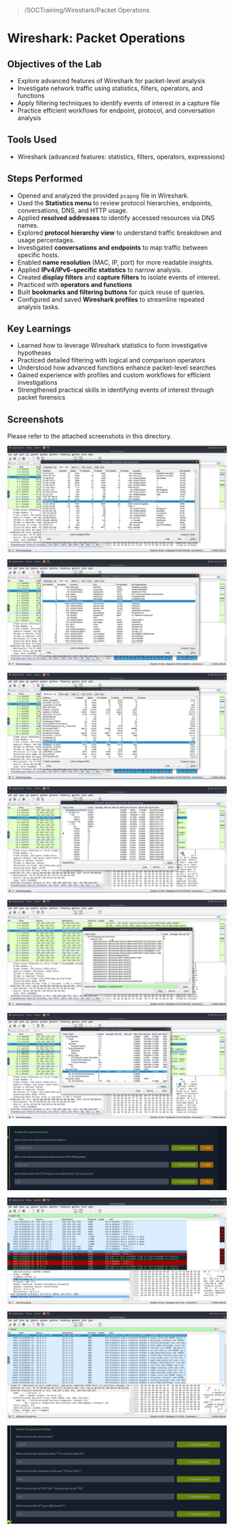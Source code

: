 > /SOCTraining/Wireshark/Packet Operations
# Wireshark: Packet Operations

## Objectives of the Lab  
- Explore advanced features of Wireshark for packet-level analysis  
- Investigate network traffic using statistics, filters, operators, and functions  
- Apply filtering techniques to identify events of interest in a capture file  
- Practice efficient workflows for endpoint, protocol, and conversation analysis  

## Tools Used  
- Wireshark (advanced features: statistics, filters, operators, expressions)  

## Steps Performed  
- Opened and analyzed the provided `pcapng` file in Wireshark.  
- Used the **Statistics menu** to review protocol hierarchies, endpoints, conversations, DNS, and HTTP usage.  
- Applied **resolved addresses** to identify accessed resources via DNS names.  
- Explored **protocol hierarchy view** to understand traffic breakdown and usage percentages.  
- Investigated **conversations and endpoints** to map traffic between specific hosts.  
- Enabled **name resolution** (MAC, IP, port) for more readable insights.  
- Applied **IPv4/IPv6-specific statistics** to narrow analysis.  
- Created **display filters** and **capture filters** to isolate events of interest.  
- Practiced with **operators and functions**
- Built **bookmarks and filtering buttons** for quick reuse of queries.  
- Configured and saved **Wireshark profiles** to streamline repeated analysis tasks.  

## Key Learnings  
- Learned how to leverage Wireshark statistics to form investigative hypotheses  
- Practiced detailed filtering with logical and comparison operators  
- Understood how advanced functions enhance packet-level searches  
- Gained experience with profiles and custom workflows for efficient investigations  
- Strengthened practical skills in identifying events of interest through packet forensics  

## Screenshots
Please refer to the attached screenshots in this directory.

![](./Screenshot_20250924_070802.png)

![](./Screenshot_20250924_070843.png)

![](./Screenshot_20250924_070921.png)

![](./Screenshot_20250924_072236.png)

![](./Screenshot_20250924_073537.png)

![](./Screenshot_20250924_073605.png)

![](./Screenshot_20250924_073627.png)

![](./Screenshot_20250924_231005.png)

![](./Screenshot_20250924_231511.png)

![](./Screenshot_20250924_232356.png)

